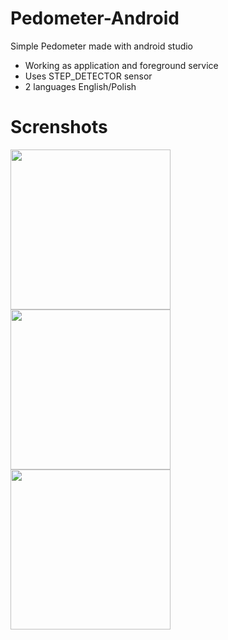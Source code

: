 # Pedometer-Android
Simple Pedometer made with android studio

- Working as application and foreground service
- Uses STEP_DETECTOR sensor
- 2 languages English/Polish

# Screnshots
<p float="left">
  <img src="https://user-images.githubusercontent.com/44789049/72275443-3abbc080-362e-11ea-82ef-152096fc6bfb.png" width="256" />
  <img src="https://user-images.githubusercontent.com/44789049/72275397-1d86f200-362e-11ea-968f-576d8afc4b17.png" width="256" /> 
  <img src="https://user-images.githubusercontent.com/44789049/72275433-342d4900-362e-11ea-9cc1-831a87c731de.png" width="256" />
</p>
